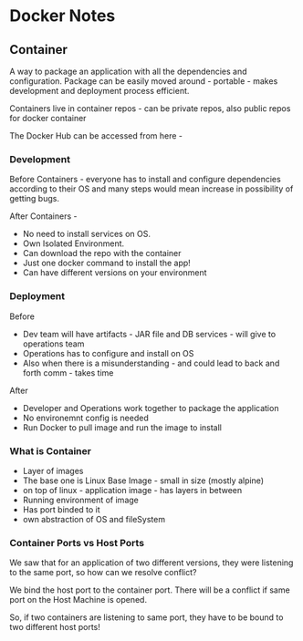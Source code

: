 # Docker Notes

## Container

A way to package an application with all the dependencies and configuration. Package can be easily moved around - portable - makes development and deployment process efficient.

Containers live in container repos - can be private repos, also public repos for docker container

The Docker Hub can be accessed from here - 

### Development 

Before Containers -  everyone has to install and configure dependencies according to their OS and many steps would mean increase in possibility of getting bugs.

After Containers - 
- No need to install services on OS. 
- Own Isolated Environment.
- Can download the repo with the container
- Just one docker command to install the app!
- Can have different versions on your environment

### Deployment

Before 
- Dev team will have artifacts - JAR file and DB services - will give to operations team
- Operations has to configure and install on OS 
- Also when there is a misunderstanding - and could lead to back and forth comm - takes time

After
- Developer and Operations work together to package the application
- No environemnt config is needed
- Run Docker to pull image and run the image to install

### What is Container

- Layer of images
- The base one is Linux Base Image - small in size (mostly alpine)
- on top of linux - application image - has layers in between
- Running environment of image
- Has port binded to it 
- own abstraction of OS and fileSystem

### Container Ports vs Host Ports

We saw that for an application of two different versions, they were listening to the same port, so how can we resolve conflict?

We bind the host port to the container port. There will be a conflict if same port on the Host Machine is opened.

So, if two containers are listening to same port, they have to be bound to two different host ports!


